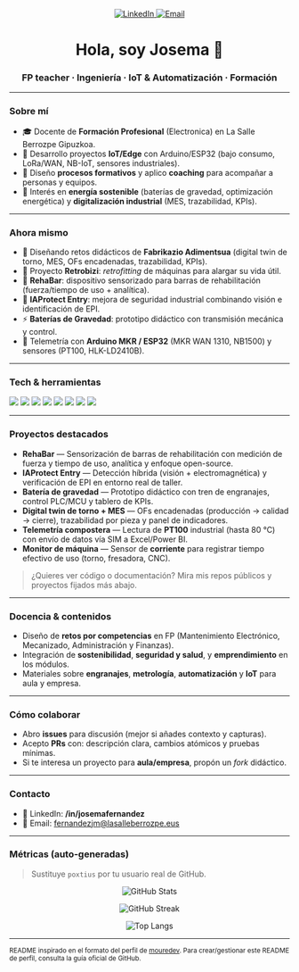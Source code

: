 <!-- Banner / Hero -->
<p align="center">
  <a href="https://www.linkedin.com/in/josemafernandez/" target="_blank">
    <img src="https://img.shields.io/badge/LinkedIn-Josema%20Fern%C3%A1ndez-0A66C2?style=for-the-badge&logo=linkedin" alt="LinkedIn"/>
  </a>
  <a href="mailto:fernandezjm@lasalleberrozpe.eus" target="_blank">
    <img src="https://img.shields.io/badge/Email-Contacto-EA4335?style=for-the-badge&logo=gmail&logoColor=white" alt="Email"/>
  </a>
</p>

<h1 align="center">Hola, soy Josema 👋</h1>
<h3 align="center">FP teacher · Ingeniería · IoT & Automatización · Formación </h3>

---

### Sobre mí

- 🎓 Docente de **Formación Profesional** (Electronica) en La Salle Berrozpe Gipuzkoa.  
- 🔧 Desarrollo proyectos **IoT/Edge** con Arduino/ESP32 (bajo consumo, LoRa/WAN, NB-IoT, sensores industriales).  
- 🧠 Diseño **procesos formativos** y aplico **coaching** para acompañar a personas y equipos.  
- 🌱 Interés en **energía sostenible** (baterías de gravedad, optimización energética) y **digitalización industrial** (MES, trazabilidad, KPIs).  

---

### Ahora mismo

- 🏫 Diseñando retos didácticos de **Fabrikazio Adimentsua** (digital twin de torno, MES, OFs encadenadas, trazabilidad, KPIs).  
- 🧰 Proyecto **Retrobizi**: _retrofitting_ de máquinas para alargar su vida útil.  
- 🧪 **RehaBar**: dispositivo sensorizado para barras de rehabilitación (fuerza/tiempo de uso + analítica).  
- 🧠 **IAProtect Entry**: mejora de seguridad industrial combinando visión e identificación de EPI.  
- ⚡ **Baterías de Gravedad**: prototipo didáctico con transmisión mecánica y control.  
- 📡 Telemetría con **Arduino MKR / ESP32** (MKR WAN 1310, NB1500) y sensores (PT100, HLK-LD2410B).

---

### Tech & herramientas

<p>
  <!-- Lenguajes -->
  <img src="https://img.shields.io/badge/Python-3776AB?logo=python&logoColor=white" />
  <img src="https://img.shields.io/badge/Arduino-00979D?logo=arduino&logoColor=white" />
  <img src="https://img.shields.io/badge/ESP32-000000?logo=espressif&logoColor=white" />
  <!-- HW/IoT -->
  <img src="https://img.shields.io/badge/LoRaWAN-1F2E3A?logo=thethingsnetwork&logoColor=white" />
  <img src="https://img.shields.io/badge/NB--IoT-6C3?logo=signal&logoColor=white" />
  <img src="https://img.shields.io/badge/I2C/SPI/UART-333?logo=protocols&logoColor=white" />
  <img src="https://img.shields.io/badge/Sensores-PT100%20%7C%20HDC1080%20%7C%20LD2410B-555" />
  <!-- Datos / MS 365 -->
  <img src="https://img.shields.io/badge/Power%20BI-FFC107?logo=powerbi&logoColor=black" />
</p>

---

### Proyectos destacados

- **RehaBar** — Sensorización de barras de rehabilitación con medición de fuerza y tiempo de uso, analítica y enfoque open-source.  
- **IAProtect Entry** — Detección híbrida (visión + electromagnética) y verificación de EPI en entorno real de taller.  
- **Batería de gravedad** — Prototipo didáctico con tren de engranajes, control PLC/MCU y tablero de KPIs.  
- **Digital twin de torno + MES** — OFs encadenadas (producción → calidad → cierre), trazabilidad por pieza y panel de indicadores.  
- **Telemetría compostera** — Lectura de **PT100** industrial (hasta 80 °C) con envío de datos vía SIM a Excel/Power BI.  
- **Monitor de máquina** — Sensor de **corriente** para registrar tiempo efectivo de uso (torno, fresadora, CNC).

> ¿Quieres ver código o documentación? Mira mis repos públicos y proyectos fijados más abajo.

---

### Docencia & contenidos

- Diseño de **retos por competencias** en FP (Mantenimiento Electrónico, Mecanizado, Administración y Finanzas).  
- Integración de **sostenibilidad**, **seguridad y salud**, y **emprendimiento** en los módulos.  
- Materiales sobre **engranajes**, **metrología**, **automatización** y **IoT** para aula y empresa.

---

### Cómo colaborar

- Abro **issues** para discusión (mejor si añades contexto y capturas).  
- Acepto **PRs** con: descripción clara, cambios atómicos y pruebas mínimas.  
- Si te interesa un proyecto para **aula/empresa**, propón un _fork_ didáctico.

---

### Contacto

- 💼 LinkedIn: **/in/josemafernandez**  
- 📧 Email: fernandezjm@lasalleberrozpe.eus  

---

### Métricas (auto-generadas)

> Sustituye `poxtius` por tu usuario real de GitHub.

<p align="center">
  <img src="https://github-readme-stats.vercel.app/api?username=YOUR_GITHUB_USERNAME&show_icons=true&hide_title=true" alt="GitHub Stats" />
</p>
<p align="center">
  <img src="https://github-readme-streak-stats.herokuapp.com/?user=YOUR_GITHUB_USERNAME" alt="GitHub Streak" />
</p>
<p align="center">
  <img src="https://github-readme-stats.vercel.app/api/top-langs/?username=YOUR_GITHUB_USERNAME&layout=compact" alt="Top Langs" />
</p>

---

<sub>README inspirado en el formato del perfil de <a href="https://github.com/mouredev">mouredev</a>. Para crear/gestionar este README de perfil, consulta la guía oficial de GitHub.</sub>
